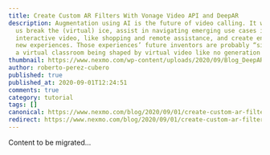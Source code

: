```yaml
---
title: Create Custom AR Filters With Vonage Video API and DeepAR
description: Augmentation using AI is the future of video calling. It will help
  us break the (virtual) ice, assist in navigating emerging use cases in
  interactive video, like shopping and remote assistance, and create entirely
  new experiences. Those experiences’ future inventors are probably “sitting” in
  a virtual classroom being shaped by virtual video like no generation […]
thumbnail: https://www.nexmo.com/wp-content/uploads/2020/09/Blog_DeepAR_VideoAPI-2_1200x600.png
author: roberto-perez-cubero
published: true
published_at: 2020-09-01T12:24:51
comments: true
category: tutorial
tags: []
canonical: https://www.nexmo.com/blog/2020/09/01/create-custom-ar-filters-with-vonage-video-api-and-deepar
redirect: https://www.nexmo.com/blog/2020/09/01/create-custom-ar-filters-with-vonage-video-api-and-deepar
---
```

Content to be migrated...